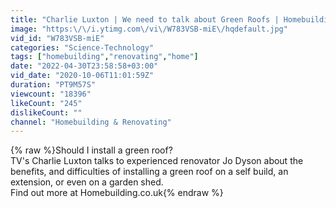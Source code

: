 ```yaml
---
title: "Charlie Luxton | We need to talk about Green Roofs | Homebuilding"
image: "https:\/\/i.ytimg.com\/vi\/W783VSB-miE\/hqdefault.jpg"
vid_id: "W783VSB-miE"
categories: "Science-Technology"
tags: ["homebuilding","renovating","home"]
date: "2022-04-30T23:58:58+03:00"
vid_date: "2020-10-06T11:01:59Z"
duration: "PT9M57S"
viewcount: "18396"
likeCount: "245"
dislikeCount: ""
channel: "Homebuilding & Renovating"
---
```

{% raw %}Should I install a green roof?<br />TV's Charlie Luxton talks to experienced renovator Jo Dyson about the benefits, and difficulties of installing a green roof on a self build, an extension, or even on a garden shed.<br />Find out more at Homebuilding.co.uk{% endraw %}

